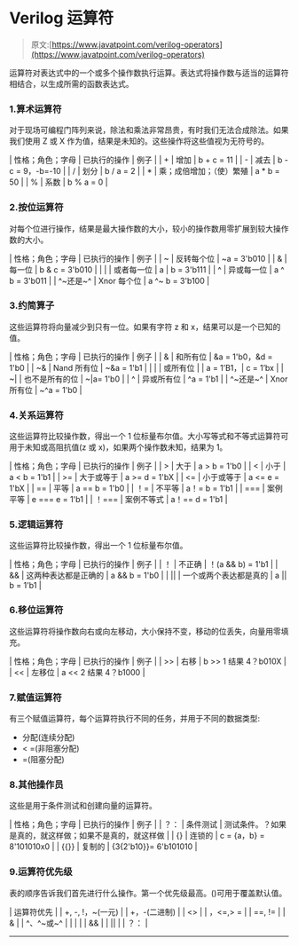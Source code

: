 # Verilog 运算符

> 原文:[https://www.javatpoint.com/verilog-operators](https://www.javatpoint.com/verilog-operators)

运算符对表达式中的一个或多个操作数执行运算。表达式将操作数与适当的运算符相结合，以生成所需的函数表达式。

### 1.算术运算符

对于现场可编程门阵列来说，除法和乘法非常昂贵，有时我们无法合成除法。如果我们使用 Z 或 X 作为值，结果是未知的。这些操作将这些值视为无符号的。

| 性格；角色；字母 | 已执行的操作 | 例子 |
| + | 增加 | b + c = 11 |
| - | 减去 | b - c = 9，-b=-10 |
| / | 划分 | b / a = 2 |
| * | 乘；成倍增加；（使）繁殖 | a * b = 50 |
| % | 系数 | b % a = 0 |

### 2.按位运算符

对每个位进行操作，结果是最大操作数的大小，较小的操作数用零扩展到较大操作数的大小。

| 性格；角色；字母 | 已执行的操作 | 例子 |
| ~ | 反转每个位 | ~a = 3'b010 |
| & | 每一位 | b & c = 3'b010 |
| &#124; | 或者每一位 | a &#124; b = 3'b111 |
| ^ | 异或每一位 | a ^ b = 3'b011 |
| ^~还是~^ | Xnor 每个位 | a ^~ b = 3'b100 |

### 3.约简算子

这些运算符将向量减少到只有一位。如果有字符 z 和 x，结果可以是一个已知的值。

| 性格；角色；字母 | 已执行的操作 | 例子 |
| & | 和所有位 | &a = 1'b0，&d = 1'b0 |
| ~& | Nand 所有位 | ~&a = 1'b1 |
| &#124; | 或所有位 | &#124; a = 1’B1，&#124; c = 1’bx |
| ~&#124; | 也不是所有的位 | ~&#124;a= 1'b0 |
| ^ | 异或所有位 | ^a = 1'b1 |
| ^~还是~^ | Xnor 所有位 | ~^a = 1'b0 |

### 4.关系运算符

这些运算符比较操作数，得出一个 1 位标量布尔值。大小写等式和不等式运算符可用于未知或高阻抗值(z 或 x)，如果两个操作数未知，结果为 1。

| 性格；角色；字母 | 已执行的操作 | 例子 |
| > | 大于 | a > b = 1'b0 |
| < | 小于 | a < b = 1'b1 |
| >= | 大于或等于 | a >= d = 1'bX |
| <= | 小于或等于 | a <= e = 1'bX |
| == | 平等 | a == b = 1'b0 |
| ！= | 不平等 | a！= b = 1'b1 |
| === | 案例平等 | e === e = 1'b1 |
| ！=== | 案例不等式 | a！== d = 1'b1 |

### 5.逻辑运算符

这些运算符比较操作数，得出一个 1 位标量布尔值。

| 性格；角色；字母 | 已执行的操作 | 例子 |
| ！ | 不正确 | ！(a && b) = 1'b1 |
| && | 这两种表达都是正确的 | a && b = 1'b0 |
| &#124;&#124; | 一个或两个表达都是真的 | a &#124;&#124; b = 1'b1 |

### 6.移位运算符

这些运算符将操作数向右或向左移动，大小保持不变，移动的位丢失，向量用零填充。

| 性格；角色；字母 | 已执行的操作 | 例子 |
| >> | 右移 | b >> 1 结果 4？b010X |
| << | 左移位 | a << 2 结果 4？b1000 |

### 7.赋值运算符

有三个赋值运算符，每个运算符执行不同的任务，并用于不同的数据类型:

*   分配(连续分配)
*   < =(非阻塞分配)
*   =(阻塞分配)

### 8.其他操作员

这些是用于条件测试和创建向量的运算符。

| 性格；角色；字母 | 已执行的操作 | 例子 |
| ？： | 条件测试 | 测试条件。？如果是真的，就这样做；如果不是真的，就这样做 |
| {} | 连锁的 | c = {a，b} = 8'101010x0 |
| {{}} | 复制的 | {3{2'b10}}= 6'b101010 |

### 9.运算符优先级

表的顺序告诉我们首先进行什么操作。第一个优先级最高。()可用于覆盖默认值。

| 运算符优先 |
| +, -, !，~(一元) |
| +，-(二进制) |
| <> |
| ，<=,> = |
| ==, != |
| & |
| ^、^~或~^ |
| &#124; |
| && |
| &#124;&#124; |
| ？： |

* * *